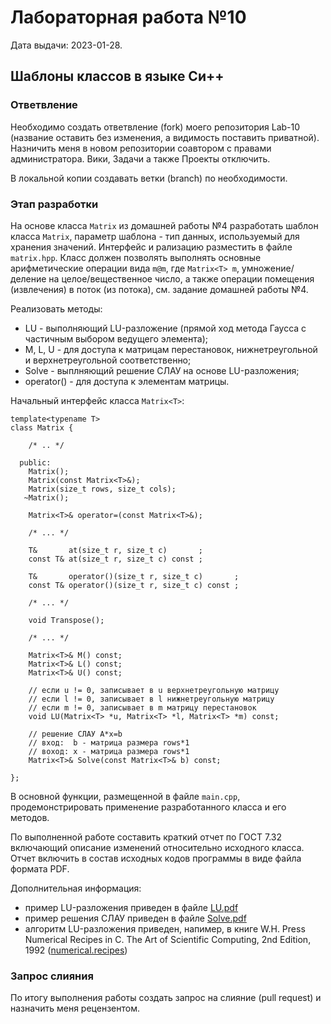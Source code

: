 # Лабораторная работа №10
Дата выдачи: 2023-01-28.

## Шаблоны классов в языке Си++

### Ответвление
Необходимо создать ответвление (fork) моего репозитория Lab-10 (название
оставить без изменения, а видимость поставить приватной). Назничить меня в
новом репозитории соавтором с правами администратора. Вики, Задачи а также
Проекты отключить.

В локальной копии создавать ветки (branch) по необходимости.

### Этап разработки
На основе класса `Matrix` из домашней работы №4 разработать шаблон класса 
`Matrix`, параметр шаблона - тип данных, используемый для хранения значений. 
Интерфейс и рализацию разместить в файле `matrix.hpp`.
Класс должен позволять выполнять основные арифметические операции вида 
`m@m`, где `Matrix<T> m`, умножение/деление на целое/вещественное число, 
а также операции помещения (извлечения) в поток (из потока), см. задание 
домашней работы №4.

Реализовать методы:
  * LU - выполняющий LU-разложение 
    (прямой ход метода Гаусса с частичным выбором ведущего элемента);
  * M, L, U - для доступа к матрицам перестановок, нижнетреугольной
    и верхнетреугольной соответственно;
  * Solve - выплняющий решение СЛАУ на основе LU-разложения;
  * operator() - для доступа к элементам матрицы.

Начальный интерфейс класса `Matrix<T>`:
```
template<typename T>
class Matrix {
    
    /* .. */
    
  public:
    Matrix();
    Matrix(const Matrix<T>&);
    Matrix(size_t rows, size_t cols);
   ~Matrix();
    
    Matrix<T>& operator=(const Matrix<T>&);
    
    /* ... */
    
    T&       at(size_t r, size_t c)       ;
    const T& at(size_t r, size_t c) const ;
    
    T&       operator()(size_t r, size_t c)       ;
    const T& operator()(size_t r, size_t c) const ;
    
    /* ... */
    
    void Transpose();
    
    /* ... */
    
    Matrix<T>& M() const;
    Matrix<T>& L() const;
    Matrix<T>& U() const;
    
    // если u != 0, записывает в u верхнетреугольную матрицу
    // если l != 0, записывает в l нижнетреугольную матрицу
    // если m != 0, записывает в m матрицу перестановок
    void LU(Matrix<T> *u, Matrix<T> *l, Matrix<T> *m) const;
    
    // решение СЛАУ A*x=b
    // вход:  b - матрица размера rows*1
    // воход: x - матрица размера rows*1
    Matrix<T>& Solve(const Matrix<T>& b) const;
    
};
```

В основной функции, размещенной в файле `main.cpp`, продемонстрировать
применение разработанного класса и его методов.

По выполненной работе составить краткий отчет по ГОСТ 7.32 включающий описание 
изменений относительно исходного класса. Отчет включить в состав исходных кодов 
программы в виде файла формата PDF.

Дополнительная информация:
  * пример LU-разложения приведен в файле [LU.pdf](./LU.pdf)
  * пример решения СЛАУ приведен в файле [Solve.pdf](./Solve.pdf)
  * алгоритм LU-разложения приведен, напимер, в книге 
    W.H. Press
    Numerical Recipes in C. The Art of Scientific Computing,
    2nd Edition, 1992
    ([numerical.recipes](http://numerical.recipes/C210))

### Запрос слияния
По итогу выполнения работы создать запрос на слияние (pull request) 
и назначить меня рецензентом.

